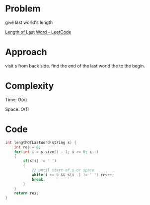# Problem

give last world's length

[Length of Last Word - LeetCode](https://leetcode.com/problems/length-of-last-word/?envType=study-plan-v2&envId=top-interview-150)

# Approach

visit s from back side. find the end of the last world the to the begin.

# Complexity

Time: O(n)

Space: O(1)

# Code

```c++
int lengthOfLastWord(string s) {
    int res = 0;
    for(int i = s.size() - 1; i >= 0; i--)
    {
        if(s[i] != ' ')
        {
            // until start of s or space
            while(i >= 0 && s[i--] != ' ') res++;
            break;
        }
    }
    return res;
}
```
